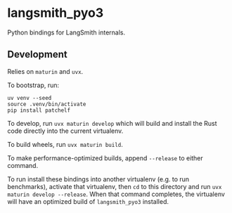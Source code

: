 # langsmith_pyo3

Python bindings for LangSmith internals.

## Development

Relies on `maturin` and `uvx`.

To bootstrap, run:
```
uv venv --seed
source .venv/bin/activate
pip install patchelf
```

To develop, run `uvx maturin develop` which will build and install the Rust code directly into the current virtualenv.

To build wheels, run `uvx maturin build`.

To make performance-optimized builds, append `--release` to either command.

To run install these bindings into another virtualenv (e.g. to run benchmarks),
activate that virtualenv, then `cd` to this directory and run `uvx maturin develop --release`.
When that command completes, the virtualenv will have an optimized build
of `langsmith_pyo3` installed.
